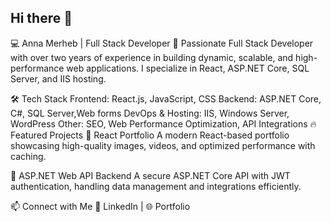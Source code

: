 ## Hi there 👋

💻 Anna Merheb | Full Stack Developer
🚀 Passionate Full Stack Developer with over two years of experience in building dynamic, scalable, and high-performance web applications. I specialize in React, ASP.NET Core, SQL Server, and IIS hosting.

🛠 Tech Stack
Frontend: React.js, JavaScript, CSS
Backend: ASP.NET Core, C#, SQL Server,Web forms
DevOps & Hosting: IIS, Windows Server, WordPress
Other: SEO, Web Performance Optimization, API Integrations
🔥 Featured Projects
📌 React Portfolio
A modern React-based portfolio showcasing high-quality images, videos, and optimized performance with caching.

📌 ASP.NET Web API Backend
A secure ASP.NET Core API with JWT authentication, handling data management and integrations efficiently.


📫 Connect with Me
🔗 LinkedIn | 🌐 Portfolio
